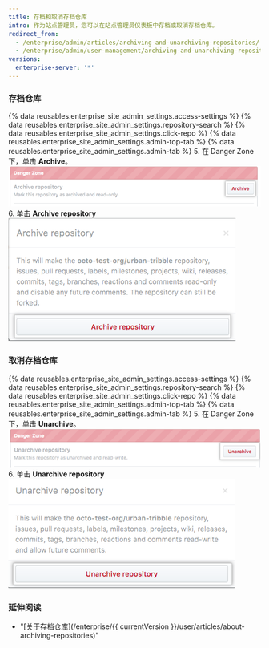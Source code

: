 ```yaml
---
title: 存档和取消存档仓库
intro: 作为站点管理员，您可以在站点管理员仪表板中存档或取消存档仓库。
redirect_from:
  - /enterprise/admin/articles/archiving-and-unarchiving-repositories/
  - /enterprise/admin/user-management/archiving-and-unarchiving-repositories
versions:
  enterprise-server: '*'
---
```


### 存档仓库
{% data reusables.enterprise_site_admin_settings.access-settings %}
{% data reusables.enterprise_site_admin_settings.repository-search %}
{% data reusables.enterprise_site_admin_settings.click-repo %}
{% data reusables.enterprise_site_admin_settings.admin-top-tab %}
{% data reusables.enterprise_site_admin_settings.admin-tab %}
5. 在 Danger Zone 下，单击 **Archive**。 ![Archive 按钮](/assets/images/enterprise/site-admin-settings/repo-archive.png)
6. 单击 **Archive repository** ![Archive repository 按钮](/assets/images/enterprise/site-admin-settings/repo-archive-confirm.png)

### 取消存档仓库
{% data reusables.enterprise_site_admin_settings.access-settings %}
{% data reusables.enterprise_site_admin_settings.repository-search %}
{% data reusables.enterprise_site_admin_settings.click-repo %}
{% data reusables.enterprise_site_admin_settings.admin-top-tab %}
{% data reusables.enterprise_site_admin_settings.admin-tab %}
5. 在 Danger Zone 下，单击 **Unarchive**。 ![Archive 按钮](/assets/images/enterprise/site-admin-settings/repo-unarchive.png)
6. 单击 **Unarchive repository** ![Archive repository 按钮](/assets/images/enterprise/site-admin-settings/repo-unarchive-confirm.png)

### 延伸阅读
- "[关于存档仓库](/enterprise/{{ currentVersion }}/user/articles/about-archiving-repositories)"
